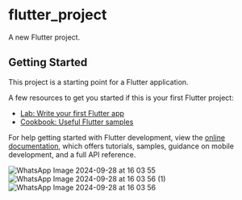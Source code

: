# flutter_project

A new Flutter project.

## Getting Started

This project is a starting point for a Flutter application.

A few resources to get you started if this is your first Flutter project:

- [Lab: Write your first Flutter app](https://docs.flutter.dev/get-started/codelab)
- [Cookbook: Useful Flutter samples](https://docs.flutter.dev/cookbook)

For help getting started with Flutter development, view the
[online documentation](https://docs.flutter.dev/), which offers tutorials,
samples, guidance on mobile development, and a full API reference.

![WhatsApp Image 2024-09-28 at 16 03 55](https://github.com/user-attachments/assets/2666d084-0de3-47e1-a26a-d58b8b827928)
![WhatsApp Image 2024-09-28 at 16 03 56 (1)](https://github.com/user-attachments/assets/2e2f67f1-af38-45af-b516-2493633a2b74)
![WhatsApp Image 2024-09-28 at 16 03 56](https://github.com/user-attachments/assets/985c2506-6047-46df-ad11-1b95d3ddb76d)

